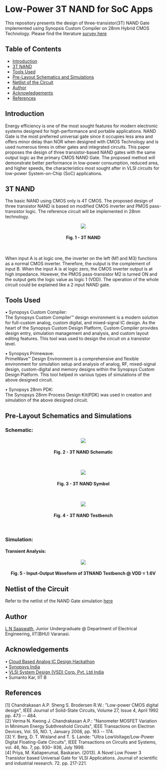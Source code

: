# Low-Power 3T NAND for SoC Apps
This repository presents the design of three-transistor(3T) NAND Gate implemented using Synopsis Custom Compiler on 28nm Hybrid CMOS Technology. Please find the literature [survey here]()

## Table of Contents
- [Introduction](#introduction)  
- [3T NAND](#3t-nand)  
- [Tools Used](#tools-used)  
- [Pre-Layout Schematics and Simulations](#pre-layout-schematics-and-simulations)  
- [Netlist of the Circuit](#netlist-of-the-circuit)  
- [Author](#author)  
- [Acknowledgements](#acknowledgements)  
- [References](#references)  


## Introduction  
Energy efficiency is one of the most sought features for modern electronic systems designed for high-performance and portable applications. NAND Gate is the most preferred universal gate since it occupies less area and offers minor delay than NOR when designed with CMOS Technology and is used numerous times in other gates and integrated circuits. This paper proposes the design of three transistor-based NAND gates with the same output logic as the primary CMOS NAND Gate. 
The proposed method will demonstrate better performance in low-power consumption, reduced area, and higher speeds, the characteristics most sought after in VLSI circuits for low-power System-on-Chip (SoC) applications.

## 3T NAND  
The basic NAND using CMOS only is 4T CMOS. The proposed design of three transistor NAND is based on modified CMOS inverter and PMOS pass-transistor logic. The reference circuit will be implemented in 28nm technology.

<p align="center">
  <img src="images/nand3t-ref.png">
</p>
<h4 align="center">Fig. 1 - 3T NAND</h4> &nbsp;&nbsp;

When input A is at logic one, the inverter on the
left (M1 and M3) functions as a normal CMOS inverter.
Therefore, the output is the complement of input B. When
the input A is at logic zero, the CMOS inverter output is
at high impedance. However, the PMOS pass-transistor
M2 is turned ON and the output gets the logic value as
logic 1 (VDD). The operation of the whole circuit could
be explained like a 2 input NAND gate.

## Tools Used  
• Synopsys Custom Compiler:    
The Synopsys Custom Compiler™ design environment is a modern solution for full-custom analog, custom digital, and mixed-signal IC design. As the heart of the Synopsys Custom Design Platform, Custom Compiler provides design entry, simulation management and analysis, and custom layout editing features. This tool was used to design the circuit on a transistor level.

• Synopsys Primewave:  
PrimeWave™ Design Environment is a comprehensive and flexible environment for simulation setup and analysis of analog, RF, mixed-signal design, custom-digital and memory designs within the Synopsys Custom Design Platform. This tool helped in various types of simulations of the above designed circuit.

• Synopsys 28nm PDK:  
The Synopsys 28nm Process Design Kit(PDK) was used in creation and simulation of the above designed circuit.


## Pre-Layout Schematics and Simulations  
### Schematic:
<p align="center">
  <img src="images/nand-schematic.png">
</p>
<h4 align="center">Fig. 2 - 3T NAND Schematic</h4> &nbsp;&nbsp;  
<p align="center">
  <img src="images/nand-symbol.png">
</p>
<h4 align="center">Fig. 3 - 3T NAND Symbol</h4> &nbsp;&nbsp;
<p align="center">
  <img src="images/testbench.png">
</p>
<h4 align="center">Fig. 4 - 3T NAND Testbench</h4> &nbsp;&nbsp;

### Simulation:  
#### Transient Analysis:  
<p align="center">
  <img src="images/vdd_1.6v.png">
</p>
<h4 align="center">Fig. 5 - Input-Output Waveform of 3TNAND Testbench @ VDD = 1.6V</h4>  

## Netlist of the Circuit  
Refer to the netlist of the NAND Gate simulation [here](src/3tnand-schematic-netlist.sp)  

## Author  
[L N Saaswath](https://www.linkedin.com/in/lnsaaswath/), Junior Undergraduate @ Department of Electrical Engineering, IIT(BHU) Varanasi.

## Acknowledgements  
• [Cloud Based Analog IC Design Hackathon](https://hackathoniith.in/)  
• [Synopsys India](https://www.synopsys.com/)  
• [VLSI System Design (VSD) Corp. Pvt. Ltd India](https://www.vlsisystemdesign.com/)  
• Sumanto Kar, IIT B


## References
[1] Chandrakasan A.P. Sheng S. Brodersen R.W.: "Low-power CMOS digital design", IEEE Journal of Solid-State Circuits, Volume 27, Issue 4, April 1992 pp. 473 -- 484.  
[2] Verma N. Kwong J. Chandrakasan A.P.: "Nanometer MOSFET Variation in Minimum Energy Subthreshold Circuits", IEEE Transactions on Electron Devices, Vol. 55, NO. 1, January 2008, pp. 163 -- 174.  
[3] Y. Berg, D. T. Wisland and T. S. Lande: "Ultra LowVoltage/Low-Power Digital Floating-Gate Circuits", IEEE Transactions on Circuits and Systems, vol. 46, No. 7, pp. 930– 936, July 1999.  
[4] Priya, M.  Kaliaperumal, Baskaran. (2013). A Novel Low Power 3 Transistor based Universal Gate for VLSI Applications. Journal of scientific and industrial research. 72. pp. 217-221.   
